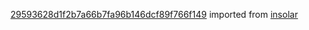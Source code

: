 [29593628d1f2b7a66b7fa96b146dcf89f766f149](https://github.com/insolar/insolar/commit/29593628d1f2b7a66b7fa96b146dcf89f766f149) imported from [insolar](https://github.com/insolar/insolar)
